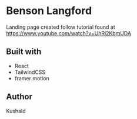 # Benson Langford

Landing page created follow tutorial found at https://www.youtube.com/watch?v=UhRi2KbmUDA

## Built with

- React
- TailwindCSS
- framer motion

## Author

Kushald
